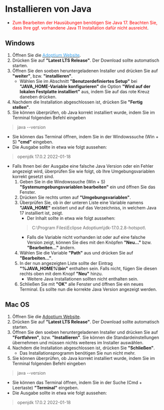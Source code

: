 # Installieren von Java

* <span style="color:red">Zum Bearbeiten der Hausübungen benötigen Sie Java 17. Beachten Sie, dass Ihre ggf. vorhandene Java 11 Installation dafür nicht ausreicht</span>.

## Windows

1. Öffnen Sie die <ins> <a href="https://adoptium.net/de/" target="_blank"><span style="color:#349eeb">Adoptium Website</span></a></ins>.
2. Drücken Sie auf **"Latest LTS Release"**. Der Download sollte automatisch starten.
3. Öffnen Sie den soeben heruntergeladenen Installer und drücken Sie auf **"weiter"**, bzw. **"installieren"**. 
    * Wählen Sie im Abschnitt **"Benutzerdefiniertes Setup"** bei **"JAVA_HOME-Variable konfigurieren"** die Option **"Wird auf der lokalen Festplatte installiert"** aus, indem Sie auf das rote Kreuz daneben drücken.
4. Nachdem die Installation abgeschlossen ist, drücken Sie **"Fertig stellen"**.
5. Sie können überprüfen, ob Java korrekt installiert wurde, indem Sie im Terminal folgenden Befehl eingeben
 
 >java --version

   * Sie können das Terminal öffnen, indem Sie in der Windowssuche (Win + S) **"cmd"** eingeben.
   * Die Ausgabe sollte in etwa wie folgt aussehen:
   > openjdk 17.0.2 2022-01-18  

  * Falls Ihnen bei der Ausgabe eine falsche Java Version oder ein Fehler angezeigt wird, überprüfen Sie wie folgt, ob Ihre Umgebungsvariablen korrekt gesetzt sind.
    1. Geben Sie in die Windowssuche (Win + S) **"Systemumgebungsvariablen bearbeiten"** ein und öffnen Sie das Fenster.
    2. Drücken Sie rechts unten auf **"Umgebungsvariablen"**.
    3. Überprüfen Sie, ob in der unteren Liste eine Variable namens **"JAVA_HOME"** existiert und auf das Verzeichniss, in welchem Java 17 installiert ist, zeigt.
        * Der Inhalt sollte in etwa wie folgt aussehen:
        > C:\Program Files\Eclipse Adoptium\jdk-17.0.2.8-hotspot\
        * Falls die Variable nicht vorhanden ist oder auf eine falsche Version zeigt, können Sie dies mit den Knöpfen **"Neu..."** bzw. **"Bearbeiten..."** ändern.
    4. Wählen Sie die Variable **"Path"** aus und drücken Sie auf **"Bearbeiten..."**. 
    5. In der nun angezeigten Liste sollte der Eintrag **"%JAVA_HOME%\bin"** enthalten sein. Falls nicht, fügen Sie diesen rechts oben mit dem Knopf **"Neu"** hinzu.
        * Weitere Java Installationen sollten nicht enthalten sein.
    6. Schließen Sie mit **"OK"** alle Fenster und öffnen Sie ein neues Terminal. Es sollte nun die korrekte Java Version angezeigt werden.

## Mac OS

1. Öffnen Sie die <ins> <a href="https://adoptium.net/de/" target="_blank">Adoptium Website</a></ins>.
2. Drücken Sie auf **"Latest LTS Release"**. Der Download sollte automatisch starten.
3. Öffnen Sie den soeben heruntergeladenen Installer und drücken Sie auf **"Fortfahren"**, bzw. **"Installieren"**. Sie können die Standardeinstellungen übernehmen und müssen nichts weiteres im Installer auswählen.
4. Nachdem die Installation abgeschlossen ist, drücken Sie **"Schließen"**.
   * Das Installationsprogramm benötigen Sie nun nicht mehr.
5. Sie können überprüfen, ob Java korrekt installiert wurde, indem Sie im Terminal folgenden Befehl eingeben
 
 >java --version

   * Sie können das Terminal öffnen, indem Sie in der Suche (Cmd + Leertaste) **"Terminal"** eingeben.
   * Die Ausgabe sollte in etwa wie folgt aussehen:
   > openjdk 17.0.2 2022-01-18   